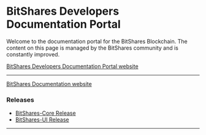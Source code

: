 # BitShares Developers Documentation Portal

Welcome to the documentation portal for the BitShares Blockchain. The content on this page is managed by the BitShares community and is constantly improved.

[BitShares Developers Documentation Portal website](http://dev.bitshares.works/en/master/)

----------------

[BitShares Documentation website](http://how.bitshares.works/en/master/)

### Releases
- [BitShares-Core Release](https://github.com/bitshares/bitshares-core/releases)
- [BitShares-UI Release](https://github.com/bitshares/bitshares-ui/releases)

***

